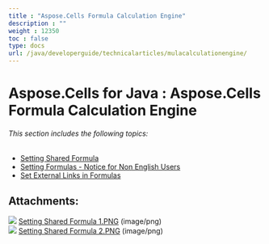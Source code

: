```yaml
---
title : "Aspose.Cells Formula Calculation Engine" 
description : "" 
weight : 12350 
toc : false
type: docs
url: /java/developerguide/technicalarticles/mulacalculationengine/
---
```


# Aspose.Cells for Java : Aspose.Cells Formula Calculation Engine


###### This section includes the following topics:  

*   [Setting Shared Formula](https://docs2.aspose.com/cells/java/developerguide/technicalarticles/mulacalculationengine/setting+shared+formula)
*   [Setting Formulas - Notice for Non English Users](https://docs2.aspose.com/cells/java/developerguide/technicalarticles/mulacalculationengine/setting+formulas+-+notice+for+non+english+users)
*   [Set External Links in Formulas](https://docs2.aspose.com/cells/java/developerguide/technicalarticles/mulacalculationengine/set+external+links+in+formulas)

## Attachments:

![](https://docs2.aspose.com/cells/java/images/icons/bullet_blue.gif) [Setting Shared Formula 1.PNG](https://docs2.aspose.com/cells/java/attachments/5276610/5472602.png) (image/png)  
![](https://docs2.aspose.com/cells/java/images/icons/bullet_blue.gif) [Setting Shared Formula 2.PNG](https://docs2.aspose.com/cells/java/attachments/5276610/5472603.png) (image/png)  

